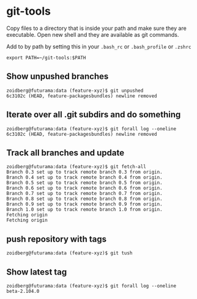 # git-tools

Copy files to a directory that is inside your path and make sure they are executable. Open new shell and they are available as git commands.

Add to by path by setting this in your `.bash_rc` or `.bash_profile` or `.zshrc`

    export PATH=~/git-tools:$PATH

## Show unpushed branches

    zoidberg@futurama:data (feature-xyz)$ git unpushed
    6c3102c (HEAD, feature-packagesbundles) newline removed

## Iterate over all .git subdirs and do something

    zoidberg@futurama:data (feature-xyz)$ git forall log --oneline
    6c3102c (HEAD, feature-packagesbundles) newline removed

## Track all branches and update

    zoidberg@futurama:data (feature-xyz)$ git fetch-all
    Branch 0.3 set up to track remote branch 0.3 from origin.
    Branch 0.4 set up to track remote branch 0.4 from origin.
    Branch 0.5 set up to track remote branch 0.5 from origin.
    Branch 0.6 set up to track remote branch 0.6 from origin.
    Branch 0.7 set up to track remote branch 0.7 from origin.
    Branch 0.8 set up to track remote branch 0.8 from origin.
    Branch 0.9 set up to track remote branch 0.9 from origin.
    Branch 1.0 set up to track remote branch 1.0 from origin.
    Fetching origin
    Fetching origin
    
## push repository with tags

    zoidberg@futurama:data (feature-xyz)$ git tush
    
## Show latest tag

    zoidberg@futurama:data (feature-xyz)$ git forall log --oneline
    beta-2.104.0

